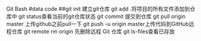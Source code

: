 
Git Bash
#data code
##git init 建立git仓库
git add .将项目的所有文件添加到仓库中
git status查看当前的git仓库状态
git commit 提交到仓库
git pull origin master 上传github之前pull一下
git push -u origin master上传代码到GitHub远程仓库
git remote rm origin  先删除远程 Git 仓库
git ls-files查看已存放
